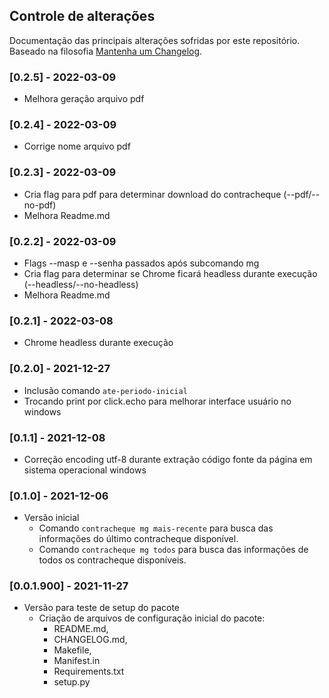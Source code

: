 ## Controle de alterações

Documentação das principais alterações sofridas por este repositório. Baseado na filosofia [Mantenha um Changelog](https://keepachangelog.com/pt-BR/1.0.0/).

### [0.2.5] - 2022-03-09

- Melhora geração arquivo pdf

### [0.2.4] - 2022-03-09

- Corrige nome arquivo pdf

### [0.2.3] - 2022-03-09

- Cria flag para pdf para determinar download do contracheque (--pdf/--no-pdf)
- Melhora Readme.md

### [0.2.2] - 2022-03-09

- Flags --masp e --senha passados após subcomando mg
- Cria flag para determinar se Chrome ficará headless durante execução (--headless/--no-headless)
- Melhora Readme.md

### [0.2.1] - 2022-03-08

- Chrome headless durante execução

### [0.2.0] - 2021-12-27

- Inclusão comando `ate-periodo-inicial`
- Trocando print por click.echo para melhorar interface usuário no windows

### [0.1.1] - 2021-12-08

- Correção encoding utf-8 durante extração código fonte da página em sistema operacional windows


### [0.1.0] - 2021-12-06

- Versão inicial
  - Comando `contracheque mg mais-recente` para busca das informações do último contracheque disponível.
  - Comando `contracheque mg todos` para busca das informações de todos os contracheque disponíveis.

### [0.0.1.900] - 2021-11-27

- Versão para teste de setup do pacote
  - Criação de arquivos de configuração inicial do pacote:
    - README.md,
    - CHANGELOG.md,
    - Makefile,
    - Manifest.in
    - Requirements.txt
    - setup.py
